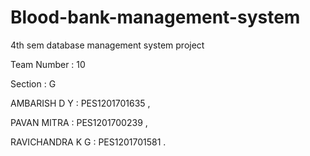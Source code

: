 # Blood-bank-management-system
4th sem database management system project

Team Number : 10

Section : G

AMBARISH D Y : PES1201701635 ,

PAVAN MITRA : PES1201700239 ,

RAVICHANDRA K G : PES1201701581 .
